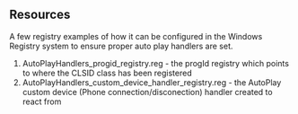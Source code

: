 ## Resources

A few registry examples of how it can be configured in the Windows Registry system to ensure proper auto play handlers are set.

1. AutoPlayHandlers_progid_registry.reg - the progId registry which points to where the CLSID class has been registered
2. AutoPlayHandlers_custom_device_handler_registry.reg - the AutoPlay custom device (Phone connection/disconection) handler created to react from 